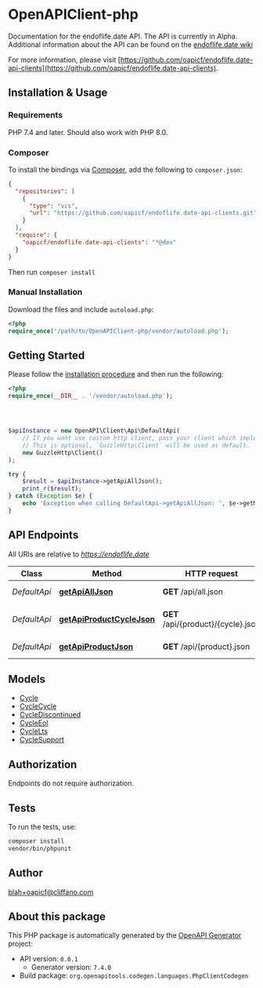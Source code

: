 # OpenAPIClient-php

Documentation for the endoflife.date API. The API is currently in Alpha. Additional information about the API can be found on the [endoflife.date wiki](https://github.com/endoflife-date/endoflife.date/wiki)

For more information, please visit [https://github.com/oapicf/endoflife.date-api-clients](https://github.com/oapicf/endoflife.date-api-clients).

## Installation & Usage

### Requirements

PHP 7.4 and later.
Should also work with PHP 8.0.

### Composer

To install the bindings via [Composer](https://getcomposer.org/), add the following to `composer.json`:

```json
{
  "repositories": [
    {
      "type": "vcs",
      "url": "https://github.com/oapicf/endoflife.date-api-clients.git"
    }
  ],
  "require": {
    "oapicf/endoflife.date-api-clients": "*@dev"
  }
}
```

Then run `composer install`

### Manual Installation

Download the files and include `autoload.php`:

```php
<?php
require_once('/path/to/OpenAPIClient-php/vendor/autoload.php');
```

## Getting Started

Please follow the [installation procedure](#installation--usage) and then run the following:

```php
<?php
require_once(__DIR__ . '/vendor/autoload.php');




$apiInstance = new OpenAPI\Client\Api\DefaultApi(
    // If you want use custom http client, pass your client which implements `GuzzleHttp\ClientInterface`.
    // This is optional, `GuzzleHttp\Client` will be used as default.
    new GuzzleHttp\Client()
);

try {
    $result = $apiInstance->getApiAllJson();
    print_r($result);
} catch (Exception $e) {
    echo 'Exception when calling DefaultApi->getApiAllJson: ', $e->getMessage(), PHP_EOL;
}

```

## API Endpoints

All URIs are relative to *https://endoflife.date*

Class | Method | HTTP request | Description
------------ | ------------- | ------------- | -------------
*DefaultApi* | [**getApiAllJson**](docs/Api/DefaultApi.md#getapialljson) | **GET** /api/all.json | All Products
*DefaultApi* | [**getApiProductCycleJson**](docs/Api/DefaultApi.md#getapiproductcyclejson) | **GET** /api/{product}/{cycle}.json | Single cycle details
*DefaultApi* | [**getApiProductJson**](docs/Api/DefaultApi.md#getapiproductjson) | **GET** /api/{product}.json | Get All Details

## Models

- [Cycle](docs/Model/Cycle.md)
- [CycleCycle](docs/Model/CycleCycle.md)
- [CycleDiscontinued](docs/Model/CycleDiscontinued.md)
- [CycleEol](docs/Model/CycleEol.md)
- [CycleLts](docs/Model/CycleLts.md)
- [CycleSupport](docs/Model/CycleSupport.md)

## Authorization
Endpoints do not require authorization.

## Tests

To run the tests, use:

```bash
composer install
vendor/bin/phpunit
```

## Author

blah+oapicf@cliffano.com

## About this package

This PHP package is automatically generated by the [OpenAPI Generator](https://openapi-generator.tech) project:

- API version: `0.0.1`
    - Generator version: `7.4.0`
- Build package: `org.openapitools.codegen.languages.PhpClientCodegen`
